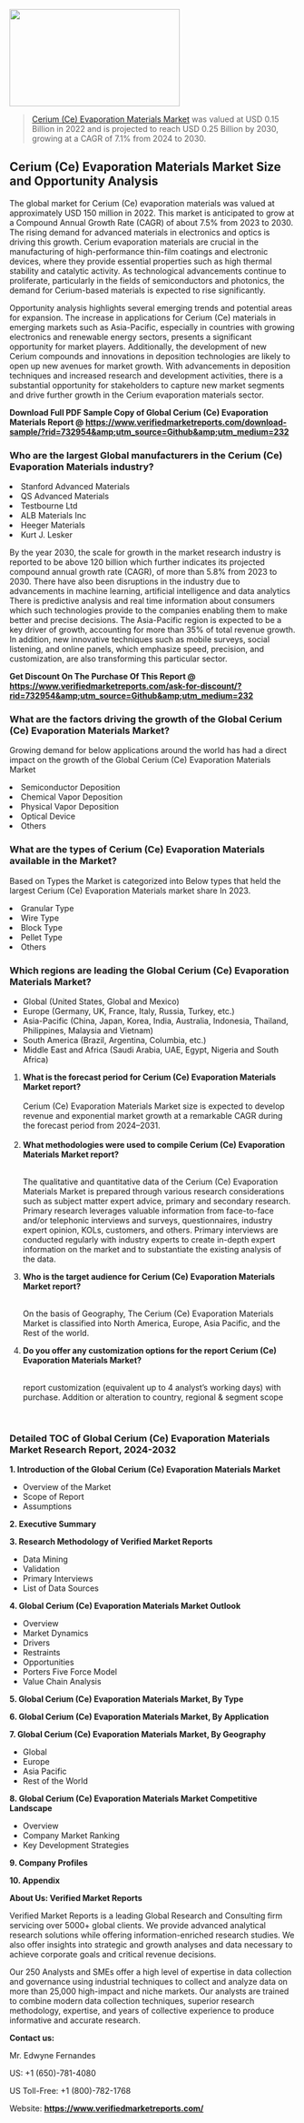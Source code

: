 
<img src="https://ffe5etoiles.com/wp-content/uploads/2024/12/MST1-300x171.png" alt="" width="300" height="171" class="alignnone size-medium wp-image-20088" /><blockquote><p><p><a href="https://www.verifiedmarketreports.com/download-sample/?rid=732954&utm_source=Github&utm_medium=232" target="_blank">Cerium (Ce) Evaporation Materials Market</a> was valued at USD 0.15 Billion in 2022 and is projected to reach USD 0.25 Billion by 2030, growing at a CAGR of 7.1% from 2024 to 2030.</p></blockquote><p><h2>Cerium (Ce) Evaporation Materials Market Size and Opportunity Analysis</h2><p>The global market for Cerium (Ce) evaporation materials was valued at approximately USD 150 million in 2022. This market is anticipated to grow at a Compound Annual Growth Rate (CAGR) of about 7.5% from 2023 to 2030. The rising demand for advanced materials in electronics and optics is driving this growth. Cerium evaporation materials are crucial in the manufacturing of high-performance thin-film coatings and electronic devices, where they provide essential properties such as high thermal stability and catalytic activity. As technological advancements continue to proliferate, particularly in the fields of semiconductors and photonics, the demand for Cerium-based materials is expected to rise significantly.</p><p>Opportunity analysis highlights several emerging trends and potential areas for expansion. The increase in applications for Cerium (Ce) materials in emerging markets such as Asia-Pacific, especially in countries with growing electronics and renewable energy sectors, presents a significant opportunity for market players. Additionally, the development of new Cerium compounds and innovations in deposition technologies are likely to open up new avenues for market growth. With advancements in deposition techniques and increased research and development activities, there is a substantial opportunity for stakeholders to capture new market segments and drive further growth in the Cerium evaporation materials sector.</p></p><p class=""><strong>Download Full PDF Sample Copy of Global Cerium (Ce) Evaporation Materials Report @ <a href="https://www.verifiedmarketreports.com/download-sample/?rid=732954&amp;utm_source=Github&amp;utm_medium=232" target="_blank">https://www.verifiedmarketreports.com/download-sample/?rid=732954&amp;utm_source=Github&amp;utm_medium=232</a></strong></p><h3 id="" class="">Who are the largest Global manufacturers in the Cerium (Ce) Evaporation Materials industry?</h3><p><li>Stanford Advanced Materials</li><li> QS Advanced Materials</li><li> Testbourne Ltd</li><li> ALB Materials Inc</li><li> Heeger Materials</li><li> Kurt J. Lesker</li></p><div class=""><div class="" dir="" data-message-author-role="" data-message-id="" data-message-model-slug=""><div class=""><div class=""><div class=""><div class="" dir="" data-message-author-role="" data-message-id="" data-message-model-slug=""><div class=""><div class=""><p>By the year 2030, the scale for growth in the market research industry is reported to be above 120 billion which further indicates its projected compound annual growth rate (CAGR), of more than 5.8% from 2023 to 2030. There have also been disruptions in the industry due to advancements in machine learning, artificial intelligence and data analytics There is predictive analysis and real time information about consumers which such technologies provide to the companies enabling them to make better and precise decisions. The Asia-Pacific region is expected to be a key driver of growth, accounting for more than 35% of total revenue growth. In addition, new innovative techniques such as mobile surveys, social listening, and online panels, which emphasize speed, precision, and customization, are also transforming this particular sector.</p><p><strong>Get Discount On The Purchase Of This Report @&nbsp; <a href="https://www.verifiedmarketreports.com/ask-for-discount/?rid=732954&amp;utm_source=Github&amp;utm_medium=232" target="_blank">https://www.verifiedmarketreports.com/ask-for-discount/?rid=732954&amp;utm_source=Github&amp;utm_medium=232</a></strong></p></div></div></div></div></div></div></div></div><h3 id="" class="">What are the factors driving the growth of the Global Cerium (Ce) Evaporation Materials Market?</h3><p id="" class="">Growing demand for below applications around the world has had a direct impact on the growth of the Global Cerium (Ce) Evaporation Materials Market</p><p id="" class=""><li>Semiconductor Deposition</li><li> Chemical Vapor Deposition</li><li> Physical Vapor Deposition</li><li> Optical Device</li><li> Others</li></p><h3 id="" class="">What are the types of Cerium (Ce) Evaporation Materials available in the Market?</h3><p id="" class="">Based on Types the Market is categorized into Below types that held the largest Cerium (Ce) Evaporation Materials market share In 2023.</p><p id="" class=""><li>Granular Type</li><li> Wire Type</li><li> Block Type</li><li> Pellet Type</li><li> Others</li></p><h3 id="" class="">Which regions are leading the Global Cerium (Ce) Evaporation Materials Market?</h3><ul><li>Global (United States, Global and Mexico)</li><li>Europe (Germany, UK, France, Italy, Russia, Turkey, etc.)</li><li>Asia-Pacific (China, Japan, Korea, India, Australia, Indonesia, Thailand, Philippines, Malaysia and Vietnam)</li><li>South America (Brazil, Argentina, Columbia, etc.)</li><li>Middle East and Africa (Saudi Arabia, UAE, Egypt, Nigeria and South Africa)</li></ul><p><ol><li><strong>What is the forecast period for Cerium (Ce) Evaporation Materials Market report?<br /></strong><br /><span data-sheets-root="1" data-sheets-value="{&quot;1&quot;:2,&quot;2&quot;:&quot;XXXX size is expected to develop revenue and exponential market growth at a remarkable CAGR during the forecast period from 2024&ndash;2030.&quot;}" data-sheets-userformat="{&quot;2&quot;:12674,&quot;4&quot;:{&quot;1&quot;:2,&quot;2&quot;:16776960},&quot;10&quot;:2,&quot;11&quot;:0,&quot;15&quot;:&quot;Arial&quot;,&quot;16&quot;:12}">Cerium (Ce) Evaporation Materials Market size is expected to develop revenue and exponential market growth at a remarkable CAGR during the forecast period from 2024&ndash;2031.</span><br /><br /></li><li><strong>What methodologies were used to compile Cerium (Ce) Evaporation Materials Market report?<br /><br /></strong><p>The qualitative and quantitative data of the&nbsp;Cerium (Ce) Evaporation Materials Market is prepared through various research considerations such as subject matter expert advice, primary and secondary research. Primary research leverages valuable information from face-to-face and/or telephonic interviews and surveys, questionnaires, industry expert opinion, KOLs, customers, and others. Primary interviews are conducted regularly with industry experts to create in-depth expert information on the market and to substantiate the existing analysis of the data.&nbsp;</p></li><li><strong>Who is the target audience for Cerium (Ce) Evaporation Materials Market report?<br /><br /></strong><p>On the basis of Geography, The&nbsp;Cerium (Ce) Evaporation Materials Market is classified into North America, Europe, Asia Pacific, and the Rest of the world.</p></li><li><strong>Do you offer any customization options for the report Cerium (Ce) Evaporation Materials Market?<br /><br /></strong><p>report customization (equivalent up to 4 analyst&rsquo;s working days) with purchase. Addition or alteration to country, regional &amp; segment scope</p><p>&nbsp;</p></li></ol></p><h3 id="" class="">Detailed TOC of Global Cerium (Ce) Evaporation Materials Market Research Report, 2024-2032</h3><p id="" class=""><strong>1. Introduction of the Global Cerium (Ce) Evaporation Materials Market</strong></p><ul><li>Overview of the Market</li><li>Scope of Report</li><li>Assumptions</li></ul><p id="" class=""><strong>2. Executive Summary</strong></p><p id="" class=""><strong>3. Research Methodology of&nbsp;Verified Market Reports</strong></p><ul><li>Data Mining</li><li>Validation</li><li>Primary Interviews</li><li>List of Data Sources</li></ul><p id="" class=""><strong>4. Global Cerium (Ce) Evaporation Materials Market Outlook</strong></p><ul><li>Overview</li><li>Market Dynamics</li><li>Drivers</li><li>Restraints</li><li>Opportunities</li><li>Porters Five Force Model</li><li>Value Chain Analysis</li></ul><p id="" class=""><strong>5. Global Cerium (Ce) Evaporation Materials Market, By&nbsp;Type</strong></p><p id="" class=""><strong>6. Global Cerium (Ce) Evaporation Materials Market, By Application</strong></p><p id="" class=""><strong>7. Global Cerium (Ce) Evaporation Materials Market, By Geography</strong></p><ul><li>Global</li><li>Europe</li><li>Asia Pacific</li><li>Rest of the World</li></ul><p id="" class=""><strong>8. Global Cerium (Ce) Evaporation Materials Market Competitive Landscape</strong></p><ul><li>Overview</li><li>Company Market Ranking</li><li>Key Development Strategies</li></ul><p id="" class=""><strong>9. Company Profiles</strong></p><p id="" class=""><strong>10. Appendix</strong></p><p id="" class=""><strong>About Us: Verified Market Reports</strong></p><p id="" class="">Verified Market Reports is a leading Global Research and Consulting firm servicing over 5000+ global clients. We provide advanced analytical research solutions while offering information-enriched research studies. We also offer insights into strategic and growth analyses and data necessary to achieve corporate goals and critical revenue decisions.</p><p id="" class="">Our 250 Analysts and SMEs offer a high level of expertise in data collection and governance using industrial techniques to collect and analyze data on more than 25,000 high-impact and niche markets. Our analysts are trained to combine modern data collection techniques, superior research methodology, expertise, and years of collective experience to produce informative and accurate research.</p><p id="" class=""><strong>Contact us:</strong></p><p id="" class="">Mr. Edwyne Fernandes</p><p id="" class="">US: +1 (650)-781-4080</p><p id="" class="">US Toll-Free: +1 (800)-782-1768</p><p id="" class="">Website: <a target="" data-test-app-aware-link=""><strong>https://www.verifiedmarketreports.com/</strong></a></p>
